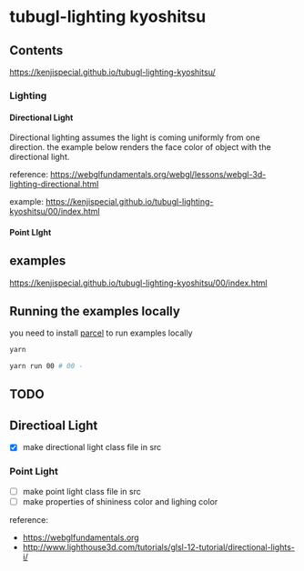 # tubugl-lighting kyoshitsu

## Contents

https://kenjispecial.github.io/tubugl-lighting-kyoshitsu/

### Lighting

#### Directional Light

Directional lighting assumes the light is coming uniformly from one direction. the example below renders the face color of object with the directional light. 

reference: https://webglfundamentals.org/webgl/lessons/webgl-3d-lighting-directional.html

example: https://kenjispecial.github.io/tubugl-lighting-kyoshitsu/00/index.html

#### Point LIght





## examples

https://kenjispecial.github.io/tubugl-lighting-kyoshitsu/00/index.html

## Running the examples locally

you need to install [parcel](https://github.com/parcel-bundler/parcel) to run examples locally

```sh
yarn

yarn run 00 # 00 - 

```

## TODO

## Directioal Light

- [x] make directional light class file in src


### Point Light
 
 - [ ] make point light class file in src
 - [ ] make properties of shininess color and lighing color  

reference:

- https://webglfundamentals.org
- http://www.lighthouse3d.com/tutorials/glsl-12-tutorial/directional-lights-i/
